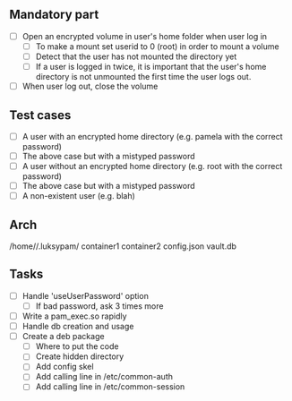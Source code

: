 ## Mandatory part

- [ ] Open an encrypted volume in user's home folder when user log in
	- [ ] To make a mount set userid to 0 (root) in order to mount a volume
	- [ ] Detect that the user has not mounted the directory yet
	- [ ] If a user is logged in twice, it is important that the user's home directory is not unmounted the first time the user logs out.
- [ ] When user log out, close the volume

## Test cases

- [ ] A user with an encrypted home directory (e.g. pamela with the correct password)
- [ ] The above case but with a mistyped password
- [ ] A user without an encrypted home directory (e.g. root with the correct password)
- [ ] The above case but with a mistyped password
- [ ] A non-existent user (e.g. blah)

## Arch

/home/<user>/.luksypam/
	container1
	container2
	config.json
	vault.db

## Tasks

- [ ] Handle 'useUserPassword' option
	- [ ] If bad password, ask 3 times more
- [ ] Write a pam_exec.so rapidly
- [ ] Handle db creation and usage
- [ ] Create a deb package
	- [ ] Where to put the code
	- [ ] Create hidden directory
	- [ ] Add config skel 
	- [ ] Add calling line in /etc/common-auth
	- [ ] Add calling line in /etc/common-session
